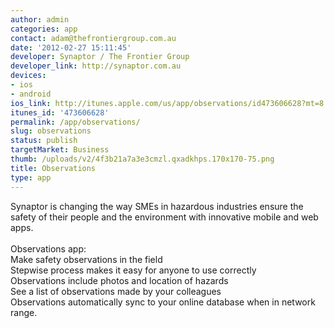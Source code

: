 ```yaml
---
author: admin
categories: app
contact: adam@thefrontiergroup.com.au
date: '2012-02-27 15:11:45'
developer: Synaptor / The Frontier Group
developer_link: http://synaptor.com.au
devices: 
- ios
- android
ios_link: http://itunes.apple.com/us/app/observations/id473606628?mt=8
itunes_id: '473606628'
permalink: /app/observations/
slug: observations
status: publish
targetMarket: Business
thumb: /uploads/v2/4f3b21a7a3e3cmzl.qxadkhps.170x170-75.png
title: Observations
type: app
---
```


Synaptor is changing the way SMEs in hazardous industries ensure the safety of their people and the environment with innovative mobile and web apps.<br />
<br />
Observations app:<br />
Make safety observations in the field<br />
Stepwise process makes it easy for anyone to use correctly<br />
Observations include photos and location of hazards<br />
See a list of observations made by your colleagues<br />
Observations automatically sync to your online database when in network range.